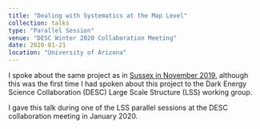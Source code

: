 ```yaml
---
title: "Dealing with Systematics at the Map Level"
collection: talks
type: "Parallel Session"
venue: "DESC Winter 2020 Collaboration Meeting"
date: 2020-01-21
location: "University of Arizona"
---
```

I spoke about the same project as in [Sussex in November 2019]({{site.baseurl}}/talks/des_winter_2019_talk), although this was the first time I had spoken about this project to the Dark Energy Science Collaboration (DESC) Large Scale Structure (LSS) working group.

I gave this talk during one of the LSS parallel sessions at the DESC collaboration meeting in January 2020.
